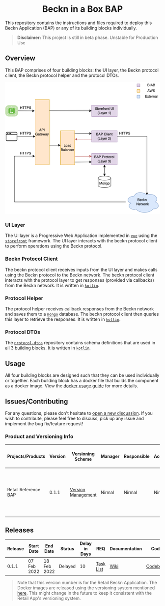 # <div align="center"> Beckn in a Box BAP </div>

This repository contains the instructions and files required to deploy this
Beckn Application (BAP) or any of its building blocks individually.

> **Disclaimer:** This project is still in beta phase. Unstable for Production Use

## Overview

This BAP comprises of four building blocks: the UI layer, the Beckn protocol
client, the Beckn protocol helper and the protocol DTOs.

<div align="center">

![Technical Architecture Diagram](docs/assets/technical-architecture.png)

</div>

### UI Layer

The UI layer is a Progressive Web Application implemented in
[`vue`](https://github.com/vuejs/vue) using the
[`storefront`](https://github.com/vuestorefront/vue-storefront) framework. The
UI layer interacts with the beckn protocol client to perform operations using
the Beckn protocol.

### Beckn Protocol Client

The beckn protocol client receives inputs from the UI layer and makes calls
using the Beckn protocol to the Beckn network. The beckn protocol client
interacts with the protocol layer to get responses (provided via callbacks) from
the Beckn network. It is written in [`kotlin`](https://kotlinlang.org/).

### Protocol Helper

The protocol helper receives callback responses from the Beckn network and saves
them to a [`mongo`](https://github.com/mongodb/mongo) database. The beckn
protocol client then queries this layer to retrieve the responses. It is written
in [`kotlin`](https://kotlinlang.org/).

### Protocol DTOs

The [`protocol-dtos`](https://github.com/beckn/protocol-dtos) repository
contains schema definitions that are used in all 3 building blocks. It is
written in [`kotlin`](https://kotlinlang.org/).

## Usage

All four building blocks are designed such that they can be used individually or
together. Each building block has a docker file that builds the component as a
docker image. View the [docker usage guide](docs/guides/usage/docker.md) for
more details.

## Issues/Contributing

For any questions, please don't hesitate to
[open a new discussion](https://github.com/beckn/bap-reference-app/discussions/new).
If you wish to contribute, please feel free to discuss, pick up any issue and
implement the bug fix/feature request!

### Product and Versioning Info

| Projects/Products    | Version | Versioning Scheme                                                                                                                 | Manager | Responsible | Accountable | Consulted        | Informed       | Last update                                  | Last updated date | Next upcoming release date |
| -------------------- | ------- | --------------------------------------------------------------------------------------------------------------------------------- | ------- | ----------- | ----------- | ---------------- | -------------- | -------------------------------------------- | ----------------- | -------------------------- |
| Retail Reference BAP | 0.1.1   | [Version Management](https://docs.google.com/document/d/1HjXV4W2STirMUa2_L8bGWB0ORn9SeYRvJSyUPbntbXY/edit#heading=h.b06d3jp4draa) | Nirmal  | Nirmal      | Nirmal      | Enterprise Minds | General Public | 21 Functionality defects have identified and 18 defects have been fixed | 14 Feb 2022       | 28 Feb 2022                |

## Releases

| Release | Start Date  | End Date    | Status      | Delay in Days | REQ                                                                                  | Documentation                                        | Code                                                   | Logs                                                            |
| ------- | ----------- | ----------- | ----------- | ------------- | ------------------------------------------------------------------------------------ | ---------------------------------------------------- | ------------------------------------------------------ | --------------------------------------------------------------- |
| 0.1.1   | 07 Feb 2022 | 18 Feb 2022 | Delayed | 10 | [Task List](https://github.com/beckn/bap-reference-app/issues?q=milestone%3Av0.1.1+) | [Wiki](https://github.com/beckn/beckn-in-a-box/wiki) | [Codebase](https://github.com/beckn/bap-reference-app) | [Logs](https://github.com/beckn/bap-reference-app/commits/main) |

> Note that this version number is for the Retail Beckn Application. The Docker
> images are released using the versioning system mentioned
> [here](docs/guides/usage/docker.md#using-the-individual-components). This
> might change in the future to keep it consistent with the Retail App's
> versioning system.
